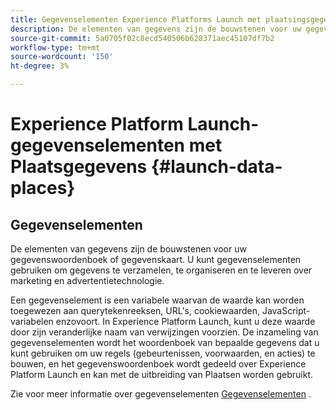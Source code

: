 ```yaml
---
title: Gegevenselementen Experience Platforms Launch met plaatsingsgegevens
description: De elementen van gegevens zijn de bouwstenen voor uw gegevenswoordenboek (of gegevenskaart).
source-git-commit: 5a0705f02c8ecd540506b628371aec45107df7b2
workflow-type: tm+mt
source-wordcount: '150'
ht-degree: 3%

---
```



# Experience Platform Launch-gegevenselementen met Plaatsgegevens {#launch-data-places}

## Gegevenselementen

De elementen van gegevens zijn de bouwstenen voor uw gegevenswoordenboek of gegevenskaart. U kunt gegevenselementen gebruiken om gegevens te verzamelen, te organiseren en te leveren over marketing en advertentietechnologie.

Een gegevenselement is een variabele waarvan de waarde kan worden toegewezen aan querytekenreeksen, URL&#39;s, cookiewaarden, JavaScript-variabelen enzovoort. In Experience Platform Launch, kunt u deze waarde door zijn veranderlijke naam van verwijzingen voorzien. De inzameling van gegevenselementen wordt het woordenboek van bepaalde gegevens dat u kunt gebruiken om uw regels (gebeurtenissen, voorwaarden, en acties) te bouwen, en het gegevenswoordenboek wordt gedeeld over Experience Platform Launch en kan met de uitbreiding van Plaatsen worden gebruikt.

Zie voor meer informatie over gegevenselementen [Gegevenselementen](https://docs.adobelaunch.com/launch-reference/managing-resources/data-elements) .

